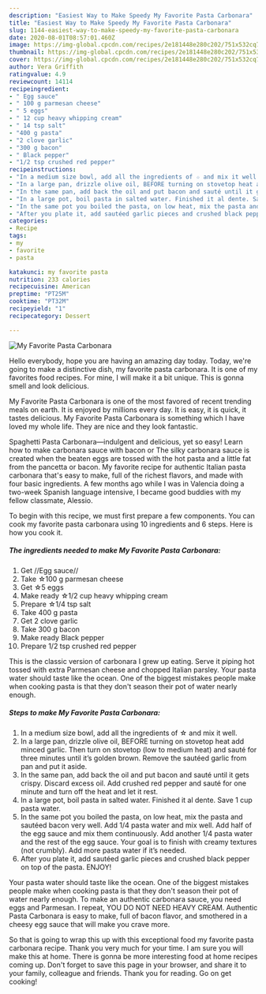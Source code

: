 ```yaml
---
description: "Easiest Way to Make Speedy My Favorite Pasta Carbonara"
title: "Easiest Way to Make Speedy My Favorite Pasta Carbonara"
slug: 1144-easiest-way-to-make-speedy-my-favorite-pasta-carbonara
date: 2020-08-01T08:57:01.460Z
image: https://img-global.cpcdn.com/recipes/2e181448e280c202/751x532cq70/my-favorite-pasta-carbonara-recipe-main-photo.jpg
thumbnail: https://img-global.cpcdn.com/recipes/2e181448e280c202/751x532cq70/my-favorite-pasta-carbonara-recipe-main-photo.jpg
cover: https://img-global.cpcdn.com/recipes/2e181448e280c202/751x532cq70/my-favorite-pasta-carbonara-recipe-main-photo.jpg
author: Vera Griffith
ratingvalue: 4.9
reviewcount: 14114
recipeingredient:
- " Egg sauce"
- " 100 g parmesan cheese"
- " 5 eggs"
- " 12 cup heavy whipping cream"
- " 14 tsp salt"
- "400 g pasta"
- "2 clove garlic"
- "300 g bacon"
- " Black pepper"
- "1/2 tsp crushed red pepper"
recipeinstructions:
- "In a medium size bowl, add all the ingredients of ☆ and mix it well."
- "In a large pan, drizzle olive oil, BEFORE turning on stovetop heat add minced garlic. Then turn on stovetop (low to medium heat) and sauté for three minutes until it’s golden brown. Remove the sautéed garlic from pan and put it aside."
- "In the same pan, add back the oil and put bacon and sauté until it gets crispy. Discard excess oil. Add crushed red pepper and sauté for one minute and turn off the heat and let it rest."
- "In a large pot, boil pasta in salted water. Finished it al dente. Save 1 cup pasta water."
- "In the same pot you boiled the pasta, on low heat, mix the pasta and sautéed bacon very well. Add 1/4 pasta water and mix well. Add half of the egg sauce and mix them continuously. Add another 1/4 pasta water and the rest of the egg sauce. Your goal is to finish with creamy textures (not crumbly). Add more pasta water if it’s needed."
- "After you plate it, add sautéed garlic pieces and crushed black pepper on top of the pasta. ENJOY!"
categories:
- Recipe
tags:
- my
- favorite
- pasta

katakunci: my favorite pasta 
nutrition: 233 calories
recipecuisine: American
preptime: "PT25M"
cooktime: "PT32M"
recipeyield: "1"
recipecategory: Dessert

---
```



![My Favorite Pasta Carbonara](https://img-global.cpcdn.com/recipes/2e181448e280c202/751x532cq70/my-favorite-pasta-carbonara-recipe-main-photo.jpg)

Hello everybody, hope you are having an amazing day today. Today, we're going to make a distinctive dish, my favorite pasta carbonara. It is one of my favorites food recipes. For mine, I will make it a bit unique. This is gonna smell and look delicious.

My Favorite Pasta Carbonara is one of the most favored of recent trending meals on earth. It is enjoyed by millions every day. It is easy, it is quick, it tastes delicious. My Favorite Pasta Carbonara is something which I have loved my whole life. They are nice and they look fantastic.

Spaghetti Pasta Carbonara—indulgent and delicious, yet so easy! Learn how to make carbonara sauce with bacon or The silky carbonara sauce is created when the beaten eggs are tossed with the hot pasta and a little fat from the pancetta or bacon. My favorite recipe for authentic Italian pasta carbonara that&#39;s easy to make, full of the richest flavors, and made with four basic ingredients. A few months ago while I was in Valencia doing a two-week Spanish language intensive, I became good buddies with my fellow classmate, Alessio.


To begin with this recipe, we must first prepare a few components. You can cook my favorite pasta carbonara using 10 ingredients and 6 steps. Here is how you cook it.

<!--inarticleads1-->

##### The ingredients needed to make My Favorite Pasta Carbonara:

1. Get  //Egg sauce//
1. Take  ☆100 g parmesan cheese
1. Get  ☆5 eggs
1. Make ready  ☆1/2 cup heavy whipping cream
1. Prepare  ☆1/4 tsp salt
1. Take 400 g pasta
1. Get 2 clove garlic
1. Take 300 g bacon
1. Make ready  Black pepper
1. Prepare 1/2 tsp crushed red pepper


This is the classic version of carbonara I grew up eating. Serve it piping hot tossed with extra Parmesan cheese and chopped Italian parsley. Your pasta water should taste like the ocean. One of the biggest mistakes people make when cooking pasta is that they don&#39;t season their pot of water nearly enough. 

<!--inarticleads2-->

##### Steps to make My Favorite Pasta Carbonara:

1. In a medium size bowl, add all the ingredients of ☆ and mix it well.
1. In a large pan, drizzle olive oil, BEFORE turning on stovetop heat add minced garlic. Then turn on stovetop (low to medium heat) and sauté for three minutes until it’s golden brown. Remove the sautéed garlic from pan and put it aside.
1. In the same pan, add back the oil and put bacon and sauté until it gets crispy. Discard excess oil. Add crushed red pepper and sauté for one minute and turn off the heat and let it rest.
1. In a large pot, boil pasta in salted water. Finished it al dente. Save 1 cup pasta water.
1. In the same pot you boiled the pasta, on low heat, mix the pasta and sautéed bacon very well. Add 1/4 pasta water and mix well. Add half of the egg sauce and mix them continuously. Add another 1/4 pasta water and the rest of the egg sauce. Your goal is to finish with creamy textures (not crumbly). Add more pasta water if it’s needed.
1. After you plate it, add sautéed garlic pieces and crushed black pepper on top of the pasta. ENJOY!


Your pasta water should taste like the ocean. One of the biggest mistakes people make when cooking pasta is that they don&#39;t season their pot of water nearly enough. To make an authentic carbonara sauce, you need eggs and Parmesan. I repeat, YOU DO NOT NEED HEAVY CREAM. Authentic Pasta Carbonara is easy to make, full of bacon flavor, and smothered in a cheesy egg sauce that will make you crave more. 

So that is going to wrap this up with this exceptional food my favorite pasta carbonara recipe. Thank you very much for your time. I am sure you will make this at home. There is gonna be more interesting food at home recipes coming up. Don't forget to save this page in your browser, and share it to your family, colleague and friends. Thank you for reading. Go on get cooking!
